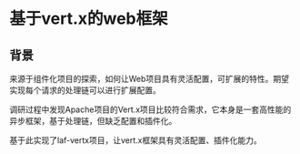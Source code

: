 # 基于vert.x的web框架

## 背景

来源于组件化项目的探索，如何让Web项目具有灵活配置，可扩展的特性。期望实现每个请求的处理链可以进行扩展配置。

调研过程中发现Apache项目的Vert.x项目比较符合需求，它本身是一套高性能的异步框架，基于处理链，但缺乏配置和插件化。

基于此实现了laf-vertx项目，让vert.x框架具有灵活配置、插件化能力。

